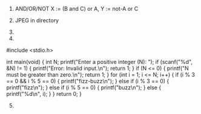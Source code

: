 1. AND/OR/NOT X := (B and C) or A, Y := not-A or C

2. JPEG in directory

3.

4.

#include <stdio.h>

int main(void) {
    int N;
    printf("Enter a positive integer (N): ");
    if (scanf("%d", &N) != 1) {
        printf("Error: Invalid input.\n");
        return 1;
    }
    if (N <= 0) {
        printf("N must be greater than zero.\n");
        return 1;
    }
    for (int i = 1; i <= N; i++) {
        if (i % 3 == 0 && i % 5 == 0) {
            printf("fizz-buzz\n");
        } else if (i % 3 == 0) {
            printf("fizz\n");
        } else if (i % 5 == 0) {
            printf("buzz\n");
        } else {
            printf("%d\n", i);
        }
    }
    return 0;
}

5.
